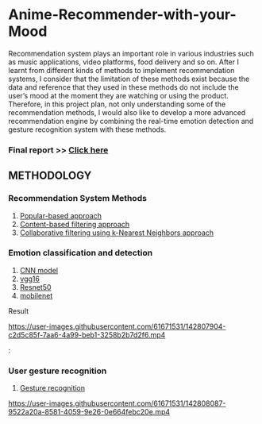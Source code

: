# Anime-Recommender-with-your-Mood

Recommendation system plays an important role in various industries such as music applications,
video platforms, food delivery and so on. After I learnt from different kinds of methods to implement
recommendation systems, I consider that the limitation of these methods exist because the data and
reference that they used in these methods do not include the user’s mood at the moment they are
watching or using the product. Therefore, in this project plan, not only understanding some of the
recommendation methods, I would also like to develop a more advanced recommendation engine by
combining the real-time emotion detection and gesture recognition system with these methods.
### Final report >> [Click here](https://github.com/boyleerock/Anime-Recommender-with-your-Mood/blob/main/Final%20report_Applied%20Machine%20Learning_Po-Yi%20Lee.pdf)
## METHODOLOGY
### Recommendation System Methods
1. [Popular-based approach](https://github.com/boyleerock/Anime-Recommender-with-your-Mood/blob/main/Popular_based_rc.ipynb)
2. [Content-based filtering approach](https://github.com/boyleerock/Anime-Recommender-with-your-Mood/blob/main/cosinesimilarity_rs.ipynb)
3. [Collaborative filtering using k-Nearest Neighbors approach](https://github.com/boyleerock/Anime-Recommender-with-your-Mood/blob/main/Collaborative_filtering_knn.ipynb)

### Emotion classification and detection
1. [CNN model](https://github.com/boyleerock/Anime-Recommender-with-your-Mood/blob/main/emotions.py)
2. [vgg16](https://github.com/boyleerock/Anime-Recommender-with-your-Mood/blob/main/vgg16.ipynb)
3. [Resnet50](https://github.com/boyleerock/Anime-Recommender-with-your-Mood/blob/main/resnet50.ipynb)
4. [mobilenet](https://github.com/boyleerock/Anime-Recommender-with-your-Mood/blob/main/mobilenet.ipynb)

Result

https://user-images.githubusercontent.com/61671531/142807904-c2d5c85f-7aa6-4a99-beb1-3258b2b7d2f6.mp4

:


### User gesture recognition
1. [Gesture recognition](https://github.com/boyleerock/Anime-Recommender-with-your-Mood/blob/main/ThumbsUpDownProject.py)




https://user-images.githubusercontent.com/61671531/142808087-9522a20a-8581-4059-9e26-0e664febc20e.mp4



